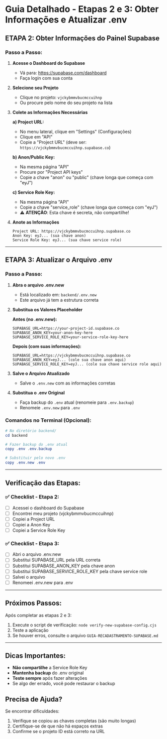 # Guia Detalhado - Etapas 2 e 3: Obter Informações e Atualizar .env

## ETAPA 2: Obter Informações do Painel Supabase

### Passo a Passo:

1. **Acesse o Dashboard do Supabase**
   - Vá para: https://supabase.com/dashboard
   - Faça login com sua conta

2. **Selecione seu Projeto**
   - Clique no projeto: `vjckybmmvbucmccuihnp`
   - Ou procure pelo nome do seu projeto na lista

3. **Colete as Informações Necessárias**

   **a) Project URL:**
   - No menu lateral, clique em "Settings" (Configurações)
   - Clique em "API"
   - Copie a "Project URL" (deve ser: `https://vjckybmmvbucmccuihnp.supabase.co`)

   **b) Anon/Public Key:**
   - Na mesma página "API"
   - Procure por "Project API keys"
   - Copie a chave "anon" ou "public" (chave longa que começa com "eyJ")

   **c) Service Role Key:**
   - Na mesma página "API"
   - Copie a chave "service_role" (chave longa que começa com "eyJ")
   - ⚠️ **ATENÇÃO**: Esta chave é secreta, não compartilhe!

4. **Anote as Informações**
   ```
   Project URL: https://vjckybmmvbucmccuihnp.supabase.co
   Anon Key: eyJ... (sua chave anon)
   Service Role Key: eyJ... (sua chave service role)
   ```

---

## ETAPA 3: Atualizar o Arquivo .env

### Passo a Passo:

1. **Abra o arquivo .env.new**
   - Está localizado em: `backend/.env.new`
   - Este arquivo já tem a estrutura correta

2. **Substitua os Valores Placeholder**
   
   **Antes (no .env.new):**
   ```env
   SUPABASE_URL=https://your-project-id.supabase.co
   SUPABASE_ANON_KEY=your-anon-key-here
   SUPABASE_SERVICE_ROLE_KEY=your-service-role-key-here
   ```

   **Depois (com suas informações):**
   ```env
   SUPABASE_URL=https://vjckybmmvbucmccuihnp.supabase.co
   SUPABASE_ANON_KEY=eyJ... (cole sua chave anon aqui)
   SUPABASE_SERVICE_ROLE_KEY=eyJ... (cole sua chave service role aqui)
   ```

3. **Salve o Arquivo Atualizado**
   - Salve o `.env.new` com as informações corretas

4. **Substitua o .env Original**
   - Faça backup do `.env` atual (renomeie para `.env.backup`)
   - Renomeie `.env.new` para `.env`

### Comandos no Terminal (Opcional):

```powershell
# No diretório backend/
cd backend

# Fazer backup do .env atual
copy .env .env.backup

# Substituir pelo novo .env
copy .env.new .env
```

---

## Verificação das Etapas:

### ✅ Checklist - Etapa 2:
- [ ] Acessei o dashboard do Supabase
- [ ] Encontrei meu projeto (vjckybmmvbucmccuihnp)
- [ ] Copiei a Project URL
- [ ] Copiei a Anon Key
- [ ] Copiei a Service Role Key

### ✅ Checklist - Etapa 3:
- [ ] Abri o arquivo .env.new
- [ ] Substitui SUPABASE_URL pela URL correta
- [ ] Substitui SUPABASE_ANON_KEY pela chave anon
- [ ] Substitui SUPABASE_SERVICE_ROLE_KEY pela chave service role
- [ ] Salvei o arquivo
- [ ] Renomeei .env.new para .env

---

## Próximos Passos:

Após completar as etapas 2 e 3:
1. Execute o script de verificação: `node verify-new-supabase-config.cjs`
2. Teste a aplicação
3. Se houver erros, consulte o arquivo `GUIA-RECADASTRAMENTO-SUPABASE.md`

---

## Dicas Importantes:

- **Não compartilhe** a Service Role Key
- **Mantenha backup** do .env original
- **Teste sempre** após fazer alterações
- Se algo der errado, você pode restaurar o backup

## Precisa de Ajuda?

Se encontrar dificuldades:
1. Verifique se copiou as chaves completas (são muito longas)
2. Certifique-se de que não há espaços extras
3. Confirme se o projeto ID está correto na URL